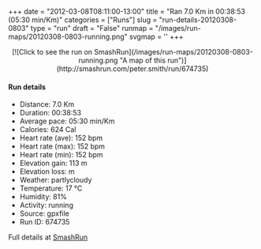 +++
date = "2012-03-08T08:11:00-13:00"
title = "Ran 7.0 Km in 00:38:53 (05:30 min/Km)"
categories = ["Runs"]
slug = "run-details-20120308-0803"
type = "run"
draft = "False"
runmap = "/images/run-maps/20120308-0803-running.png"
svgmap = '<polyline points="1 54, 0 56, 2 61, 10 54, 16 48, 27 43, 35 46, 39 42, 40 39, 48 39, 63 40, 69 43, 73 46, 76 50, 82 53, 90 56, 100 56, 100 56, 94 57, 84 54, 78 51, 71 44, 68 42, 64 40, 42 39, 35 45, 28 43, 16 47, 11 51, 7 57">'
+++



<!--more-->

<center>
[![Click to see the run on SmashRun](/images/run-maps/20120308-0803-running.png "A map of this run")](http://smashrun.com/peter.smith/run/674735)
</center>

#### Run details

* Distance: 7.0 Km
* Duration: 00:38:53
* Average pace: 05:30 min/Km
* Calories: 624 Cal
* Heart rate (ave): 152 bpm
* Heart rate (max): 152 bpm
* Heart rate (min): 152 bpm
* Elevation gain: 113 m
* Elevation loss:  m
* Weather: partlycloudy
* Temperature: 17 &deg;C
* Humidity: 81%
* Activity: running
* Source: gpxfile
* Run ID: 674735

Full details at [SmashRun](http://smashrun.com/peter.smith/run/674735)